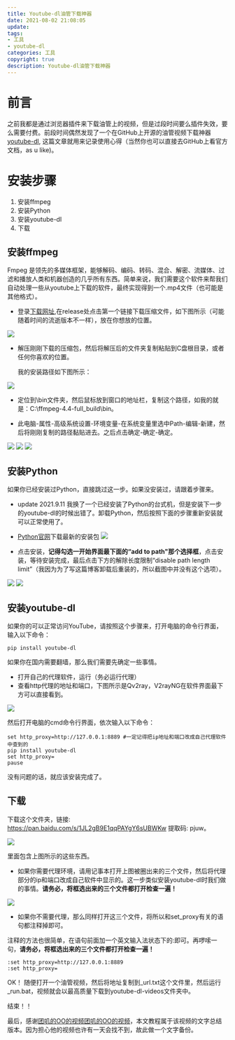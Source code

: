 ```yaml
---
title: Youtube-dl油管下载神器
date: 2021-08-02 21:08:05
update: 
tags:
- 工具
- youtube-dl
categories: 工具
copyright: true
description: Youtube-dl油管下载神器
---
```


# 前言 #

之前我都是通过浏览器插件来下载油管上的视频，但是过段时间要么插件失效，要么需要付费。前段时间偶然发现了一个在GitHub上开源的油管视频下载神器[youtube-dl](https://github.com/ytdl-org/youtube-dl), 这篇文章就用来记录使用心得（当然你也可以直接去GitHub上看官方文档，as u like)。

# 安装步骤 #

1. 安装ffmpeg
2. 安装Python
3. 安装youtube-dl
4. 下载

## 安装ffmpeg ##

Fmpeg 是领先的多媒体框架，能够解码、编码、转码、混合、解密、流媒体、过滤和播放人类和机器创造的几乎所有东西。简单来说，我们需要这个软件来帮我们自动处理一些从youtube上下载的软件，最终实现得到一个.mp4文件（也可能是其他格式）。

- 登录[下载网址](https://www.gyan.dev/ffmpeg/builds/),在release处点击第一个链接下载压缩文件，如下图所示（可能随着时间的流逝版本不一样），放在你想放的位置。

 ![](https://i.loli.net/2021/08/02/VxP2en8gp9OYQdS.png)

- 解压刚刚下载的压缩包，然后将解压后的文件夹复制粘贴到C盘根目录，或者任何你喜欢的位置。

    我的安装路径如下图所示：

![](https://i.loli.net/2021/08/02/CDdbzESapRxYngr.png)

- 定位到\bin文件夹，然后鼠标放到窗口的地址栏，复制这个路径，如我的就是：C:\ffmpeg-4.4-full_build\bin。

- 此电脑-属性-高级系统设置-环境变量-在系统变量里选中Path-编辑-新建，然后将刚刚复制的路径黏贴进去。之后点击确定-确定-确定。

![](https://i.loli.net/2021/08/02/tpHqWkV1Pam8nfR.png)
![](https://i.loli.net/2021/08/02/Ovf58xrdy9oHQMa.png)
![](https://i.loli.net/2021/08/02/B23R59qiQbIF7ve.png)

## 安装Python ##

如果你已经安装过Python，直接跳过这一步。如果没安装过，请跟着步骤来。

- update 2021.9.11 我换了一个已经安装了Python的台式机，但是安装下一步的youtube-dl的时候出错了。卸载Python，然后按照下面的步骤重新安装就可以正常使用了。

- [Python官网](https://www.python.org/downloads/)下载最新的安装包
![](https://i.loli.net/2021/08/02/fDwFpOb5XdYicj8.png)

- 点击安装，**记得勾选一开始界面最下面的“add to path"那个选择框**，点击安装，等待安装完成，最后点击下方的解除长度限制“disable path length limit”（我因为为了写这篇博客卸载后重装的，所以截图中并没有这个选项）。

![](https://i.loli.net/2021/08/02/62XJ7SapAoc4gHy.png)
![](https://i.loli.net/2021/08/02/PMBIkX5bc2SrLGR.png)


## 安装youtube-dl ##

如果你的可以正常访问YouTube，请按照这个步骤来，打开电脑的命令行界面，输入以下命令：

	pip install youtube-dl

如果你在国内需要翻墙，那么我们需要先确定一些事情。

- 打开自己的代理软件，运行（务必运行代理）
- 查看http代理的地址和端口，下图所示是Qv2ray，V2rayNG在软件界面最下方可以直接看到。

![](https://i.loli.net/2021/08/02/K6qFpkN4EJjbhLM.png)

然后打开电脑的cmd命令行界面，依次输入以下命令：

	set http_proxy=http://127.0.0.1:8889 #一定记得把ip地址和端口改成自己代理软件中查到的
	pip install youtube-dl
	set http_proxy=
	pause

没有问题的话，就应该安装完成了。

## 下载 ##

下载这个文件夹，链接: https://pan.baidu.com/s/1JL2gB9E1qqPAYgY6sUBWKw 提取码: pjuw。

![](https://i.loli.net/2021/08/02/PcoHBYqENDkjU5u.png)

里面包含上图所示的这些东西。


- 如果你需要代理环境，请用记事本打开上图被圈出来的三个文件，然后将代理部分的ip和端口改成自己软件中显示的。这一步类似安装youtube-dl时我们做的事情。**请务必，将框选出来的三个文件都打开检查一遍！**

![](https://i.loli.net/2021/08/02/fEbBSNkqo73zH5x.png)

- 如果你不需要代理，那么同样打开这三个文件，将所以和set_proxy有关的语句都注释掉即可。


注释的方法也很简单，在语句前面加一个英文输入法状态下的:即可。再啰嗦一句，**请务必，将框选出来的三个文件都打开检查一遍！**

	:set http_proxy=http://127.0.0.1:8889
	:set http_proxy=

OK！ 随便打开一个油管视频，然后将地址复制到_url.txt这个文件里，然后运行_run.bat，视频就会以最高质量下载到youtube-dl-videos文件夹中。

结束！！

最后，感谢[团叽的OO的视频团叽的OO的视频](https://www.bilibili.com/video/BV1AB4y1F7nG?from=search&seid=13837731026935348595)，本文教程属于该视频的文字总结版本。因为担心他的视频也许有一天会找不到，故此做一个文字备份。



